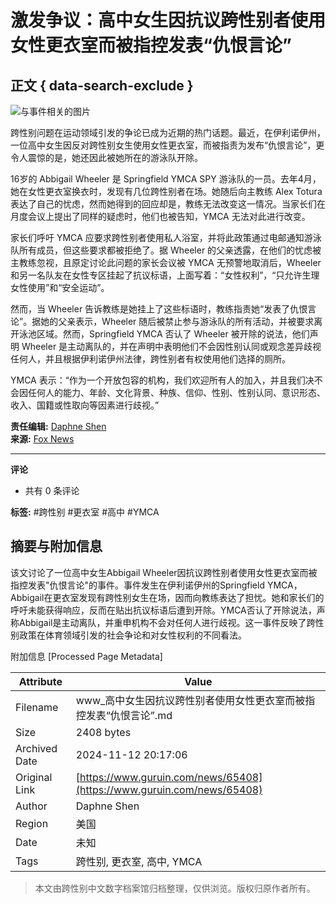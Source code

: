 # 激发争议：高中女生因抗议跨性别者使用女性更衣室而被指控发表“仇恨言论”

## 正文 { data-search-exclude }


![与事件相关的图片](https://s3.guruin.com/db/photos/1111956/url/Screen_Shot_2023-07-10_at_2.17.01_PM.png)

跨性别问题在运动领域引发的争论已成为近期的热门话题。最近，在伊利诺伊州，一位高中女生因反对跨性别女生使用女性更衣室，而被指责为发布“仇恨言论”，更令人震惊的是，她还因此被她所在的游泳队开除。

16岁的 Abbigail Wheeler 是 Springfield YMCA SPY 游泳队的一员。去年4月，她在女性更衣室换衣时，发现有几位跨性别者在场。她随后向主教练 Alex Totura 表达了自己的忧虑，然而她得到的回应却是，教练无法改变这一情况。当家长们在月度会议上提出了同样的疑虑时，他们也被告知，YMCA 无法对此进行改变。

家长们呼吁 YMCA 应要求跨性别者使用私人浴室，并将此政策通过电邮通知游泳队所有成员，但这些要求都被拒绝了。据 Wheeler 的父亲透露，在他们的忧虑被主教练忽视，且原定讨论此问题的家长会议被 YMCA 无预警地取消后，Wheeler 和另一名队友在女性专区挂起了抗议标语，上面写着：“女性权利”，“只允许生理女性使用”和“安全运动”。

然而，当 Wheeler 告诉教练是她挂上了这些标语时，教练指责她“发表了仇恨言论”。据她的父亲表示，Wheeler 随后被禁止参与游泳队的所有活动，并被要求离开泳池区域。然而，Springfield YMCA 否认了 Wheeler 被开除的说法，他们声明 Wheeler 是主动离队的，并在声明中表明他们不会因性别认同或观念差异歧视任何人，并且根据伊利诺伊州法律，跨性别者有权使用他们选择的厕所。

YMCA 表示：“作为一个开放包容的机构，我们欢迎所有人的加入，并且我们决不会因任何人的能力、年龄、文化背景、种族、信仰、性别、性别认同、意识形态、收入、国籍或性取向等因素进行歧视。”

**责任编辑:** [Daphne Shen](mailto:daphne@guruin.com)  
**来源:** [Fox News](https://www.foxnews.com/media/teen-girl-accused-hate-speech-protesting-transgenders-ymca-locker-room-report)

---

**评论**  
- 共有 0 条评论

**标签:**  #跨性别 #更衣室 #高中 #YMCA

## 摘要与附加信息

<!-- tcd_abstract -->
该文讨论了一位高中女生Abbigail Wheeler因抗议跨性别者使用女性更衣室而被指控发表"仇恨言论"的事件。事件发生在伊利诺伊州的Springfield YMCA，Abbigail在更衣室发现有跨性别女生在场，因而向教练表达了担忧。她和家长们的呼吁未能获得响应，反而在贴出抗议标语后遭到开除。YMCA否认了开除说法，声称Abbigail是主动离队，并重申机构不会对任何人进行歧视。这一事件反映了跨性别政策在体育领域引发的社会争论和对女性权利的不同看法。
<!-- tcd_abstract_end -->

附加信息 [Processed Page Metadata]

| Attribute       | Value                                  |
|-----------------|----------------------------------------|
| Filename        | www_高中女生因抗议跨性别者使用女性更衣室而被指控发表“仇恨言论”.md                             |
| Size            | 2408 bytes                           |
| Archived Date   | 2024-11-12 20:17:06                             |
| Original Link   | [https://www.guruin.com/news/65408](https://www.guruin.com/news/65408)                       |
| Author          | Daphne Shen                               |
| Region          | 美国                               |
| Date            | 未知                                 |
| Tags            | 跨性别, 更衣室, 高中, YMCA                                 |
>
> 本文由跨性别中文数字档案馆归档整理，仅供浏览。版权归原作者所有。
>
